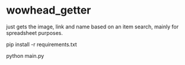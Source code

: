 # wowhead_getter
just gets the image, link and name based on an item search, mainly for spreadsheet purposes.

pip install -r requirements.txt

python main.py
